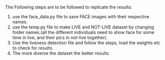 The Following steps are to be followed to replicate the results:

1. use the face_data.py file to save FACE images with their respective names.
2. use the temp.py file to make LIVE and NOT-LIVE dataset by changing folder names.(all the different individuals need to show face for some time in live, and their pics in not-live together).
3. Use the liveness detection file and follow the steps, load the weights etc to check for results.
4. The more diverse the dataset the better results.